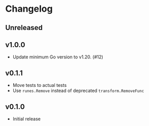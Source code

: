 # Changelog

## Unreleased

## v1.0.0

- Update minimum Go version to v1.20. (#12)

## v0.1.1

- Move tests to actual tests
- Use `runes.Remove` instead of deprecated `transform.RemoveFunc`

## v0.1.0

- Initial release
